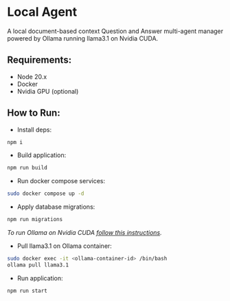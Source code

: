 # Local Agent

A local document-based context Question and Answer multi-agent manager powered by Ollama running llama3.1 on Nvidia CUDA.

## Requirements:

-   Node 20.x
-   Docker
-   Nvidia GPU (optional)

## How to Run:

-   Install deps:

```bash
npm i
```

-   Build application:

```bash
npm run build
```

-   Run docker compose services:

```bash
sudo docker compose up -d
```

-   Apply database migrations:

```bash
npm run migrations
```

_To run Ollama on Nvidia CUDA [follow this instructions](https://hub.docker.com/r/ollama/ollama)._

-   Pull llama3.1 on Ollama container:

```bash
sudo docker exec -it <ollama-container-id> /bin/bash
ollama pull llama3.1
```

-   Run application:

```bash
npm run start
```
